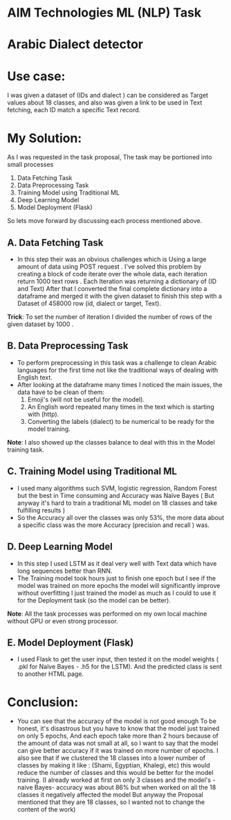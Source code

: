 # **AIM Technologies ML (NLP) Task**
# **Arabic Dialect detector**

# Use case: 
I was given a dataset of (IDs and dialect ) can be considered as Target values about 18 classes, and also
was given a link to be used in Text fetching, each ID match a specific Text record.

# My Solution: 
As I was requested in the task proposal, The task may be portioned into small processes
1. Data Fetching Task
2. Data Preprocessing Task
3. Training Model using Traditional ML
4. Deep Learning Model
5. Model Deployment (Flask)


So lets move forward by discussing each process mentioned above.

## A. Data Fetching Task
- In this step their was an obvious challenges which is Using a large amount of data using POST request .
I've solved this problem by creating a block of code iterate over the whole data, each iteration return 1000 text
rows . Each Iteration was returning a dictionary of (ID and Text)
After that I converted the final complete dictionary into a dataframe and merged it with the given dataset to
finish this step with a Dataset of 458000 row (id, dialect or target, Text).

**Trick**: To set the number of iteration I divided the number of rows of the given dataset by 1000 .


## B. Data Preprocessing Task
- To perform preprocessing in this task was a challenge to clean Arabic languages for the first time not like the
traditional ways of dealing with English text.
- After looking at the dataframe many times I noticed the main issues, the data have to be clean of them:
    1. Emoji's (will not be useful for the model).
    2. An English word repeated many times in the text which is starting with (http).
    3. Converting the labels (dialect) to be numerical to be ready for the model training.
    
**Note**: I also showed up the classes balance to deal with this in the Model training task.


## C. Training Model using Traditional ML
- I used many algorithms such SVM, logistic regression, Random Forest but the best in Time consuming and Accuracy was Naïve Bayes ( But anyway it's hard to train a traditional ML model on 18 classes and take fulfilling
results )
- So the Accuracy all over the classes was only 53%, the more data about a specific class was the more Accuracy
(precision and recall ) was.


## D. Deep Learning Model
- In this step I used LSTM as it deal very well with Text data which have long sequences better than RNN.
- The Training model took hours just to finish one epoch but I see if the model was trained on more epochs the model will significantly improve without overfitting I just trained the model as much as I could to use it for the Deployment task (so the model can be better).

**Note**: All the task processes was performed on my own local machine without GPU or even strong processor.


## E. Model Deployment (Flask)
- I used Flask to get the user input, then tested it on the model weights ( .pkl for Naïve Bayes - .h5 for the LSTM). And the predicted class is sent to another HTML page.

# Conclusion:
- You can see that the accuracy of the model is not good enough To be honest, it's disastrous but you have to know that the model just trained on only 5 epochs, And each epoch take more than 2 hours because of the amount of data was not small at all, so I want to say that the model can give better accuracy if it was trained on more number of epochs. I also see that if we clustered the 18 classes into a lower number of classes by making it like : (Shami, Egyptian, Khalegi, etc) this would reduce the number of classes and this would be better for the model training. (I already worked at first on only 3 classes and the model's -naive Bayes- accuracy was about 86% but when worked on all the 18 classes it negatively affected the model But anyway the Proposal mentioned that they are 18 classes, so I wanted not to change the content of the work)

